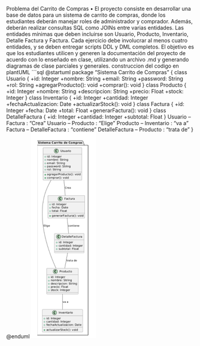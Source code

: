 Problema del Carrito de Compras
• El proyecto consiste en desarrollar una base de datos para un sistema de
carrito de compras, donde los estudiantes deberán manejar roles de administrador y comprador. Además, deberán realizar consultas SQL como
JOINs entre varias entidades. Las entidades mínimas que deben incluirse
son Usuario, Producto, Inventario, Detalle Factura y Factura. Cada ejercicio debe involucrar al menos cuatro entidades, y se deben entregar scripts
DDL y DML completos. El objetivo es que los estudiantes utilicen y
generen la documentación del proyecto de acuerdo con lo enseñado en
clase, utilizando un archivo .md y generando diagramas de clase parciales
y generales.
construccion del codigo en plantUML
´´´sql @startuml package “Sistema Carrito de Compras” {
class Usuario { +id: Integer +nombre: String +email: String +password: String
+rol: String +agregarProducto(): void +comprar(): void }
class Producto { +id: Integer +nombre: String +descripcion: String +precio:
Float +stock: Integer }
class Inventario { +id: Integer +cantidad: Integer +fechaActualizacion: Date
+actualizarStock(): void }
class Factura { +id: Integer +fecha: Date +total: Float +generarFactura():
void }
class DetalleFactura { +id: Integer +cantidad: Integer +subtotal: Float }
Usuario – Factura : “Crea” Usuario – Producto : “Elige” Producto – Inventario :
“va a” Factura – DetalleFactura : “contiene” DetalleFactura – Producto : “trata
de” }
@enduml
![diagrama](/diagrama_estructural/diagrama_paquete/diagrama.png)